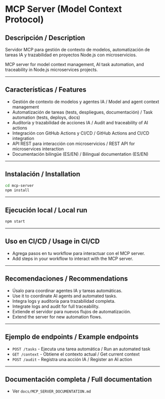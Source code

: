 # MCP Server (Model Context Protocol)

## Descripción / Description

Servidor MCP para gestión de contexto de modelos, automatización de tareas IA y trazabilidad en
proyectos Node.js con microservicios.

MCP server for model context management, AI task automation, and traceability in Node.js
microservices projects.

---

## Características / Features

- Gestión de contexto de modelos y agentes IA / Model and agent context management
- Automatización de tareas (tests, despliegues, documentación) / Task automation (tests, deploys,
  docs)
- Auditoría y trazabilidad de acciones IA / Audit and traceability of AI actions
- Integración con GitHub Actions y CI/CD / GitHub Actions and CI/CD integration
- API REST para interacción con microservicios / REST API for microservices interaction
- Documentación bilingüe (ES/EN) / Bilingual documentation (ES/EN)

---

## Instalación / Installation

```bash
cd mcp-server
npm install
```

---

## Ejecución local / Local run

```bash
npm start
```

---

## Uso en CI/CD / Usage in CI/CD

- Agrega pasos en tu workflow para interactuar con el MCP server.
- Add steps in your workflow to interact with the MCP server.

---

## Recomendaciones / Recommendations

- Úsalo para coordinar agentes IA y tareas automáticas.
- Use it to coordinate AI agents and automated tasks.
- Integra logs y auditoría para trazabilidad completa.
- Integrate logs and audit for full traceability.
- Extiende el servidor para nuevos flujos de automatización.
- Extend the server for new automation flows.

---

## Ejemplo de endpoints / Example endpoints

- `POST /tasks` - Ejecuta una tarea automática / Run an automated task
- `GET /context` - Obtiene el contexto actual / Get current context
- `POST /audit` - Registra una acción IA / Register an AI action

---

## Documentación completa / Full documentation

- Ver `docs/MCP_SERVER_DOCUMENTATION.md`
